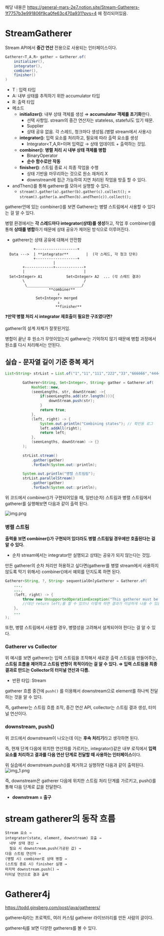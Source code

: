 해당 내용은 https://general-mars-2e7.notion.site/Stream-Gatherers-1f7757b3e991806f9ca0fe63c470a931?pvs=4
에 정리되어있음.

# StreamGatherer
Stream API에서 **중간 연산** 전용으로 사용되는 인터페이스이다.

```java
Gatherer<T,A,R> gather = Gatherer.of(
	initializer(),
	integrator(),
	combiner(),
	finisher()
)
```

- T : 입력 타입
- A: 내부 상태를 추적하기 위한 accumulator 타입
- R: 출력 타입
- 메소드
    - **initializer()**: 내부 상태 객체를 생성 ⇒ **accumulator 객체를 초기화**한다.
        - 선택 사항임. stream의 중간 연산자는 stateless, stateful도 있기 때문.
        - Supplier<A>
        - 상태 공유 없음. 각 스레드, 청크마다 생성됨.(병렬 stream에서 사용시)
    - **integrator()**: 입력 요소를 처리하고, 필요에 따라 출력 요소를 생성
        - Integrator<T,A,R>이며 입력값 → 상태 업데이트 + 출력하는 것임.
    - **combiner()**: **병렬 처리 시 내부 상태 객체를 병합**
        - BinaryOperator<A>
        - **순수 함수로만 작동**
    - **finisher()**: 스트림 종료 시 최종 작업을 수행
        - 상태 기반을 마무리하는 것으로 원소 재처리 X
        - downstream에 접근 가능하여 지연 처리된 작업을 방출 할 수 있다.
- andThen()를 통해 gatherer를 모아서 실행할 수 있다.
    - `stream().gather(a).gather(b).gather(c).collect();` = `stream().gather(a.andThen(b).andThen(c)).collect();`

gatherer안에 있는 combiner()를 보면 Gatherer는 병렬 스트림에서 사용할 수 있다는 걸 알 수 있다.

병렬 환경에서는 **각 스레드마다 integrator(상태)를 생성**하고, 작업 후 combiner()를 통해 **상태를 병합**하기 때문에 상태 공유가 제어된 방식으로 이루어진다.

- gatherer는 상태 공유에 대해서 안전함

```
             +-------------------+
  Data --->  | **integrator**        |  (각 스레드, 각 청크 단위)
             +-------------------+
                      |
        +-------------+-------------+
        |                           |
  Set<Integer> A1           Set<Integer> A2  ... (각 스레드 결과)
        \                           /
         \_________________________/
	                **combiner**
	                    ↓
              Set<Integer> merged
	                    ↓
		               **finisher**

```

❓**만약 병렬 처리 시 integrator 재호출이 필요한 구조였다면?**

gatherer의 설계 자체가 잘못된거임.

병합이 끝난 후 원소가 무엇이었는지 gatherer는 기억하지 않기 때문에 병합 과정에서 원소를 다시 처리해서는 안된다.


## 실습 - 문자열 길이 기준 중복 제거

```java
List<String> strList = List.of("1","11","111","222","33","666666","4444", "5555");
        
        Gatherer<String, Set<Integer>, String> gather = Gatherer.of(
            HashSet::new, 
            (seenLengths, str, downStream) ->{
                if(seenLengths.add(str.length())){
                    downStream.push(str);
                }
                return true;
            },
            (left, right) -> {
                System.out.println("Combining states"); // 확인용 로그
                left.addAll(right); 
                return left;
            },
            (seenLengths, downStream) -> {}
        );
        
        strList.stream()
            .gather(gather)
            .forEach(System.out::println);
            
        System.out.println("병렬 스트림림");
        strList.parallelStream()
            .gather(gather)
            .forEach(System.out::println);
```

위 코드에서 combiner()가 구현되어있을 때, 일반(순차) 스트림과 병렬 스트림에서 gatherer를 실행해보면 다음과 같이 출력 된다.

![img.png](Image/img.png)

### 병렬 스트림

**출력을 보면 combiner()가 구현되어 있더라도 병렬 스트림일 경우에만 호출된다는 걸 알 수 있다.**

- 순차 stream에서는 integrator만 실행되고 상태는 공유가 되지 않는다는 것임.

만든 gatherer의 순차 처리만 허용하고 싶다면(gatherer를 병렬 stream에서 사용하지 않도록 막기 위해서) combiner()에서 예외를 던지도록 하면 된다.

```java
Gatherer<String, ?, String> sequentialOnlyGatherer = Gatherer.of(
    ...,
    ...,
    (left, right) -> {
        throw new UnsupportedOperationException("This gatherer must be used with sequential streams");
        //대신 return left;를 할 수 있으나 이렇게 하면 결과가 이상하게 나올 수 있음.
    },
    ...
);
```

또한, 병렬 스트림에서 사용할 경우, 병렬성을 고려해서 설계되어야 한다는 걸 알 수 있다.

### Gatherer vs Collector

위 예시를 보면 gatherer는 입력 스트림을 조작해서 새로운 출력 스트림을 만들어주는, **스트림 흐름을 제어하고 스트림 변형이 목적이라는 걸 알 수 있다. ⇒ 입력 스트림을 최종 결과로 만드는 Collector의 터미널 연산과 다름.**

- 반환 타입: Stream<R>

gatherer 흐름 중간에 `push()` 를 이용해서 downstream으로 element를 하나씩 전달하는 것을 알 수 있다.

즉, gatherer는 스트림 흐름 조작, 중간 연산 API, collector는 스트림 결과 생성, 터미널 연산이다.

### downstream, push()

위 코드에서 downstream이 나오는데 이는 **후속 처리기**라고 생각하면 된다.

즉, 현재 단계 다음에 위치한 연산자를 가르키는, integrator()같은 내부 로직에서 **입력 요소를 처리하고 결과를 다음 연산 단계로 전달할 때 사용하는 인터페이스**이다.

위 실습에서 downstream.push()를 제거하고 실행하면 다음과 같이 출력된다.
![img_1.png](Image/img_1.png)

즉, downstream은 gatherer 다음에 위치한 스트림 처리 단계를 가르키고, push()를 통해 다음 단계로 값을 전달한다.

- **downstream = 출구**

# stream gatherer의 동작 흐름

```
Stream 요소 →
integrator(state, element, downstream) 호출 →
  내부 상태 갱신 →
  필요 시 downstream.push(가공된 값) →
다음 스트림 연산자 →
(병렬 시) combiner로 상태 병합 →
(스트림 종료 시) finisher 실행 → 
마지막 downstream.push() →
터미널 연산으로 결과 출력
```

# Gatherer4j

https://todd.ginsberg.com/post/java/gatherers/

gatherer4j라는 프로젝트, 여러 커스텀 gatherer 라이브러리를 만든 사람의 글이다.

gatherer4j를 보면 다양한 gatherers를 볼 수 있다.

